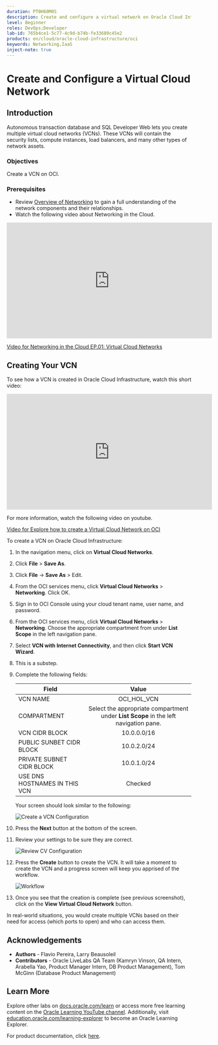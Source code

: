 ```yaml
---
duration: PT0H60M0S
description: Create and configure a virtual network on Oracle Cloud Infrastructure.
level: Beginner
roles: DevOps;Developer
lab-id: 765b4ce1-5c77-4c9d-b74b-fe33689c45e2
products: en/cloud/oracle-cloud-infrastructure/oci
keywords: Networking,IaaS
inject-note: true
---
```

# Create and Configure a Virtual Cloud Network

## Introduction

Autonomous transaction database and SQL Developer Web lets you create multiple virtual cloud networks (VCNs). These VCNs will contain the security lists, compute instances, load balancers, and many other types of network assets.

### Objectives

Create a VCN on OCI.

### Prerequisites

- Review [Overview of Networking](https://docs.cloud.oracle.com/iaas/Content/Network/Concepts/overview.htm) to gain a full understanding of the network components and their relationships.
- Watch the following video about Networking in the Cloud.

<iframe width="560" height="315" src="https://www.youtube.com/embed/mIYSgeX5FkM" frameborder="0" allow="accelerometer; autoplay; clipboard-write; encrypted-media; gyroscope; picture-in-picture" allowfullscreen></iframe>
 
[Video for Networking in the Cloud EP.01: Virtual Cloud Networks](https://www.youtube.com/watch?v=mIYSgeX5FkM "EP.01 Virtual Cloud Networks")

## Creating Your VCN

To see how a VCN is created in Oracle Cloud Infrastructure, watch this short video:

<iframe width="560" height="315" src="https://www.youtube.com/embed/lxQYHuvipx8" frameborder="0" allow="accelerometer; autoplay; clipboard-write; encrypted-media; gyroscope; picture-in-picture" allowfullscreen></iframe>

For more information, watch the following video on youtube.

[Video for Explore how to create a Virtual Cloud Network on OCI](https://www.youtube.com/watch?v=lxQYHuvipx8 "Explore how to create a Virtual Cloud Network on OCI")

To create a VCN on Oracle Cloud Infrastructure:

1. In the navigation menu, click on **Virtual Cloud Networks**.

1. Click **File** > **Save As**.

1. Click **File** -> **Save As** > Edit.

1. From the OCI services menu, click **Virtual Cloud Networks** > **Networking**. Click OK.

1. Sign in to OCI Console using your cloud tenant name, user name, and password.

2. From the OCI services menu, click **Virtual Cloud Networks** > **Networking**. Choose the appropriate compartment from under **List Scope** in the left navigation pane. 

3. Select **VCN with Internet Connectivity**, and then click **Start VCN Wizard**.

1. This is a substep.

4. Complete the following fields:

   |                  **Field**              |    **Value**  |
   |----------------------------------------|:------------:|
   |VCN NAME |OCI\_HOL\_VCN|
   |COMPARTMENT | Select the appropriate compartment under **List Scope** in the left navigation pane.  
   |VCN CIDR BLOCK|10.0.0.0/16|
   |PUBLIC SUNBET CIDR BLOCK|10.0.2.0/24|
   |PRIVATE SUBNET CIDR BLOCK|10.0.1.0/24
   |USE DNS HOSTNAMES IN THIS VCN| Checked|

   Your screen should look similar to the following:
	
   ![Create a VCN Configuration](images/setupVCN3.png " ")

5. Press the **Next** button at the bottom of the screen.

6. Review your settings to be sure they are correct.

   ![Review CV Configuration](images/setupVCN4.png " ")

7. Press the **Create** button to create the VCN. It will take a moment to create the VCN and a progress screen will keep you apprised of the workflow.

   ![Workflow](images/workflow.png " ")

8. Once you see that the creation is complete (see previous screenshot), click on the **View Virtual Cloud Network** button.

In real-world situations, you would create multiple VCNs based on their need for access (which ports to open) and who can access them. 

## Acknowledgements

- **Authors** - Flavio Pereira, Larry Beausoleil
- **Contributors** - Oracle LiveLabs QA Team (Kamryn Vinson, QA Intern, Arabella Yao, Product Manager Intern, DB Product Management), Tom McGinn (Database Product Management)

## Learn More

Explore other labs on [docs.oracle.com/learn](https://docs.oracle.com/learn) or access more free learning content on the [Oracle Learning YouTube channel](https://www.youtube.com/user/OracleLearning). Additionally, visit [education.oracle.com/learning-explorer](https://education.oracle.com/learning-explorer) to become an Oracle Learning Explorer.

For product documentation, click [here](https://docs.oracle.com).
